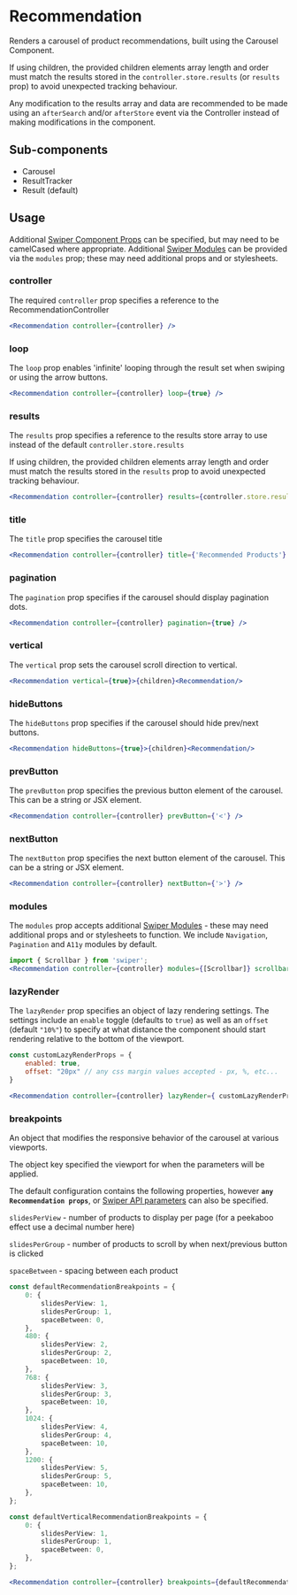 # Recommendation

Renders a carousel of product recommendations, built using the Carousel Component.

If using children, the provided children elements array length and order must match the results stored in the `controller.store.results` (or `results` prop) to avoid unexpected tracking behaviour.

Any modification to the results array and data are recommended to be made using an `afterSearch` and/or `afterStore` event via the Controller instead of making modifications in the component.


## Sub-components
- Carousel
- ResultTracker
- Result (default)

## Usage

Additional [Swiper Component Props](https://swiperjs.com/react#swiper-props) can be specified, but may need to be camelCased where appropriate.
Additional [Swiper Modules](https://swiperjs.com/swiper-api#modules) can be provided via the `modules` prop; these may need additional props and or stylesheets.

### controller
The required `controller` prop specifies a reference to the RecommendationController

```jsx
<Recommendation controller={controller} />
```
### loop
The `loop` prop enables 'infinite' looping through the result set when swiping or using the arrow buttons.

```jsx
<Recommendation controller={controller} loop={true} />
```

### results
The `results` prop specifies a reference to the results store array to use instead of the default `controller.store.results`

If using children, the provided children elements array length and order must match the results stored in the `results` prop to avoid unexpected tracking behaviour.

```jsx
<Recommendation controller={controller} results={controller.store.results} />
```

### title
The `title` prop specifies the carousel title

```jsx
<Recommendation controller={controller} title={'Recommended Products'} />
```

### pagination
The `pagination` prop specifies if the carousel should display pagination dots. 

```jsx
<Recommendation controller={controller} pagination={true} />
```

### vertical
The `vertical` prop sets the carousel scroll direction to vertical.

```jsx
<Recommendation vertical={true}>{children}<Recommendation/>
```

### hideButtons
The `hideButtons` prop specifies if the carousel should hide prev/next buttons.

```jsx
<Recommendation hideButtons={true}>{children}<Recommendation/>
```

### prevButton
The `prevButton` prop specifies the previous button element of the carousel. This can be a string or JSX element. 

```jsx
<Recommendation controller={controller} prevButton={'<'} />
```

### nextButton
The `nextButton` prop specifies the next button element of the carousel. This can be a string or JSX element. 

```jsx
<Recommendation controller={controller} nextButton={'>'} />
```

### modules
The `modules` prop accepts additional [Swiper Modules](https://swiperjs.com/swiper-api#modules) - these may need additional props and or stylesheets to function. We include `Navigation`, `Pagination` and `A11y` modules by default.

```jsx
import { Scrollbar } from 'swiper';
<Recommendation controller={controller} modules={[Scrollbar]} scrollbar={{ draggable: true }} />
```

### lazyRender 
The `lazyRender` prop specifies an object of lazy rendering settings. The settings include an `enable` toggle (defaults to `true`) as well as an `offset` (default `"10%"`) to specify at what distance the component should start rendering relative to the bottom of the viewport.

```jsx
const customLazyRenderProps = {
	enabled: true,
	offset: "20px" // any css margin values accepted - px, %, etc...
}

<Recommendation controller={controller} lazyRender={ customLazyRenderProps } />
```

### breakpoints
An object that modifies the responsive behavior of the carousel at various viewports. 

The object key specified the viewport for when the parameters will be applied. 

The default configuration contains the following properties, however **`any Recommendation props`**, or [Swiper API parameters](https://swiperjs.com/react#swiper-props) can also be specified. 

`slidesPerView` - number of products to display per page (for a peekaboo effect use a decimal number here)

`slidesPerGroup` - number of products to scroll by when next/previous button is clicked

`spaceBetween` - spacing between each product

```typescript
const defaultRecommendationBreakpoints = {
	0: {
		slidesPerView: 1,
		slidesPerGroup: 1,
		spaceBetween: 0,
	},
	480: {
		slidesPerView: 2,
		slidesPerGroup: 2,
		spaceBetween: 10,
	},
	768: {
		slidesPerView: 3,
		slidesPerGroup: 3,
		spaceBetween: 10,
	},
	1024: {
		slidesPerView: 4,
		slidesPerGroup: 4,
		spaceBetween: 10,
	},
	1200: {
		slidesPerView: 5,
		slidesPerGroup: 5,
		spaceBetween: 10,
	},
};

const defaultVerticalRecommendationBreakpoints = {
	0: {
		slidesPerView: 1,
		slidesPerGroup: 1,
		spaceBetween: 0,
	},
};
```

```jsx
<Recommendation controller={controller} breakpoints={defaultRecommendationBreakpoints} />
```
